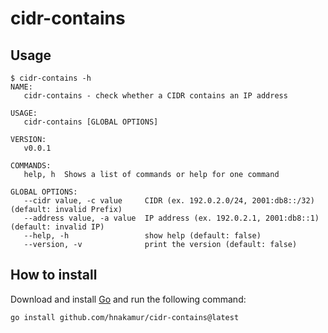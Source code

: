 # cidr-contains

## Usage

```
$ cidr-contains -h
NAME:
   cidr-contains - check whether a CIDR contains an IP address

USAGE:
   cidr-contains [GLOBAL OPTIONS]

VERSION:
   v0.0.1

COMMANDS:
   help, h  Shows a list of commands or help for one command

GLOBAL OPTIONS:
   --cidr value, -c value     CIDR (ex. 192.0.2.0/24, 2001:db8::/32) (default: invalid Prefix)
   --address value, -a value  IP address (ex. 192.0.2.1, 2001:db8::1) (default: invalid IP)
   --help, -h                 show help (default: false)
   --version, -v              print the version (default: false)
```

## How to install

Download and install [Go](https://go.dev/) and run the following command:

```
go install github.com/hnakamur/cidr-contains@latest
```
